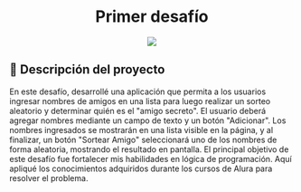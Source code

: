 <h1 align="center"> Primer desafío </h1>
   <p align="center">
   <img src="https://img.shields.io/badge/STATUS-%20COMPLETADO-green">
   </p>

<h2 align="left"> 📝 Descripción del proyecto </h2>
   <p align="left">
En este desafío, desarrollé una aplicación que permita a los usuarios ingresar nombres de amigos en una lista para luego realizar un sorteo aleatorio y determinar quién es el "amigo secreto".
El usuario deberá agregar nombres mediante un campo de texto y un botón "Adicionar". Los nombres ingresados se mostrarán en una lista visible en la página, y al finalizar, un botón "Sortear Amigo" seleccionará uno de los nombres de forma aleatoria, mostrando el resultado en pantalla. 
El principal objetivo de este desafío fue fortalecer mis habilidades en lógica de programación. 
Aquí apliqué los conocimientos adquiridos durante los cursos de Alura para resolver el problema.
   </p>   
